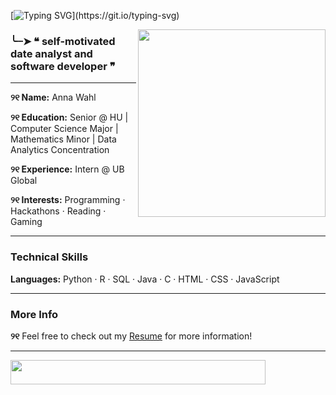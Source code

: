 [![Typing SVG](https://readme-typing-svg.demolab.com?font=Fira+Code&size=39&pause=1000&color=60B86D&width=435&lines=h+e+l+l+o+~)](https://git.io/typing-svg)

<img align="right" width="300" src="https://media1.tenor.com/m/gEW-d8SxRCwAAAAC/ghibli.gif">

### ╰┈➤ ❝ self-motivated date analyst and software developer ❞

---

**୨୧ Name:** Anna Wahl  

**୨୧ Education:** Senior @ HU | Computer Science Major | Mathematics Minor | Data Analytics Concentration

**୨୧ Experience:** Intern @ UB Global

**୨୧ Interests:** Programming · Hackathons · Reading · Gaming  

---

### Technical Skills  
**Languages:** Python · R · SQL · Java · C · HTML · CSS · JavaScript  

---

### More Info  
**୨୧** Feel free to check out my [Resume](https://www.canva.com/design/DAFidMRt0LA/cOr8NqVscqznvQokCiPvAw/view?utm_content=DAFidMRt0LA&utm_campaign=designshare&utm_medium=link2&utm_source=uniquelinks&utlId=hf5c576a944) for more information!

---

<img align="center" width="90%" height="10%" src="https://media.tenor.com/TvNPe66QQhIAAAAi/heart-gif-divider.gif">

